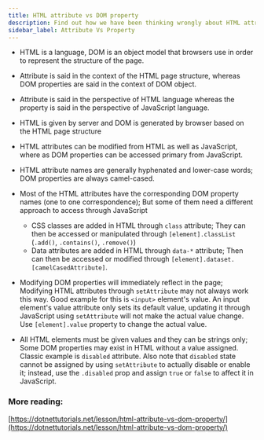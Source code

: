 ```yaml
---
title: HTML attribute vs DOM property
description: Find out how we have been thinking wrongly about HTML attributes and DOM properties being the same.
sidebar_label: Attribute Vs Property
---
```


- HTML is a language, DOM is an object model that browsers use in order to represent the structure of the page.
- Attribute is said in the context of the HTML page structure, whereas DOM properties are said in the context of DOM object.
- Attribute is said in the perspective of HTML language whereas the property is said in the perspective of JavaScript language.
- HTML is given by server and DOM is generated by browser based on the HTML page structure
- HTML attributes can be modified from HTML as well as JavaScript, where as DOM properties can be accessed primary from JavaScript.
- HTML attribute names are generally hyphenated and lower-case words; DOM properties are always camel-cased.
- Most of the HTML attributes have the corresponding DOM property names (one to one correspondence); But some of them need a different approach to access through JavaScript

  - CSS classes are added in HTML through `class` attribute; They can then be accessed or manipulated through `[element].classList` (`.add()`, `.contains()`, `.remove()`)
  - Data attributes are added in HTML through `data-*` attribute; Then can then be accessed or modified through `[element].dataset.[camelCasedAttribute]`.

- Modifying DOM properties will immediately reflect in the page; Modifying HTML attributes through `setAttribute` may not always work this way. Good example for this is `<input>` element's value. An input element's value attribute only sets its default value, updating it through JavaScript using `setAttribute` will not make the actual value change. Use `[element].value` property to change the actual value.
- All HTML elements must be given values and they can be strings only; Some DOM properties may exist in HTML without a value assigned. Classic example is `disabled` attribute. Also note that `disabled` state cannot be assigned by using `setAttribute` to actually disable or enable it; instead, use the `.disabled` prop and assign `true` or `false` to affect it in JavaScript.

### More reading:

[https://dotnettutorials.net/lesson/html-attribute-vs-dom-property/](https://dotnettutorials.net/lesson/html-attribute-vs-dom-property/)
